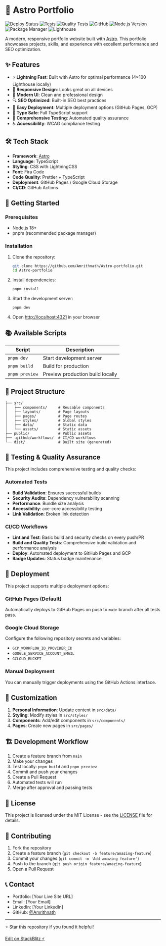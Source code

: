# 🚀 Astro Portfolio

![Deploy Status](https://img.shields.io/github/actions/workflow/status/Amrithnath/Astro-portfolio/deploy.yml?branch=main&label=deploy)
![Tests](https://img.shields.io/github/actions/workflow/status/Amrithnath/Astro-portfolio/lint.yml?branch=main&label=tests)
![Quality Tests](https://img.shields.io/github/actions/workflow/status/Amrithnath/Astro-portfolio/test.yml?branch=main&label=quality)
![GitHub](https://img.shields.io/github/license/Amrithnath/Astro-portfolio)
![Node.js Version](https://img.shields.io/badge/node-%3E%3D18-brightgreen)
![Package Manager](https://img.shields.io/badge/package%20manager-pnpm-orange)
![Lighthouse](https://img.shields.io/badge/Lighthouse-4×100-brightgreen)

A modern, responsive portfolio website built with [Astro](https://astro.build/). This portfolio showcases projects, skills, and experience with excellent performance and SEO optimization.

## ✨ Features

- ⚡ **Lightning Fast**: Built with Astro for optimal performance (4×100 Lighthouse locally)
- 📱 **Responsive Design**: Looks great on all devices
- 🎨 **Modern UI**: Clean and professional design
- 🔍 **SEO Optimized**: Built-in SEO best practices
- 🚀 **Easy Deployment**: Multiple deployment options (GitHub Pages, GCP)
- 🔧 **Type Safe**: Full TypeScript support
- 🧪 **Comprehensive Testing**: Automated quality assurance
- ♿ **Accessibility**: WCAG compliance testing

## 🛠️ Tech Stack

- **Framework**: [Astro](https://astro.build/)
- **Language**: TypeScript
- **Styling**: CSS with LightningCSS
- **Font**: Fira Code
- **Code Quality**: Prettier + TypeScript
- **Deployment**: GitHub Pages / Google Cloud Storage
- **CI/CD**: GitHub Actions

## 🚀 Getting Started

### Prerequisites

- Node.js 18+ 
- pnpm (recommended package manager)

### Installation

1. Clone the repository:
   ```bash
   git clone https://github.com/Amrithnath/Astro-portfolio.git
   cd Astro-portfolio
   ```

2. Install dependencies:
   ```bash
   pnpm install
   ```

3. Start the development server:
   ```bash
   pnpm dev
   ```

4. Open [http://localhost:4321](http://localhost:4321) in your browser

## 📚 Available Scripts

| Script | Description |
|--------|-------------|
| `pnpm dev` | Start development server |
| `pnpm build` | Build for production |
| `pnpm preview` | Preview production build locally |

## 📁 Project Structure

```
├── src/
│   ├── components/     # Reusable components
│   ├── layouts/        # Page layouts
│   ├── pages/          # Page routes
│   ├── styles/         # Global styles
│   ├── data/           # Static data
│   └── assets/         # Static assets
├── public/             # Public assets
├── .github/workflows/  # CI/CD workflows
└── dist/               # Built site (generated)
```

## 🧪 Testing & Quality Assurance

This project includes comprehensive testing and quality checks:

### Automated Tests
- **Build Validation**: Ensures successful builds
- **Security Audits**: Dependency vulnerability scanning
- **Performance**: Bundle size analysis
- **Accessibility**: axe-core accessibility testing
- **Link Validation**: Broken link detection

### CI/CD Workflows
- **Lint and Test**: Basic build and security checks on every push/PR
- **Build and Quality Tests**: Comprehensive build validation and performance analysis
- **Deploy**: Automated deployment to GitHub Pages and GCP
- **Badge Updates**: Status badge maintenance

## 🚢 Deployment

This project supports multiple deployment options:

### GitHub Pages (Default)
Automatically deploys to GitHub Pages on push to `main` branch after all tests pass.

### Google Cloud Storage
Configure the following repository secrets and variables:
- `GCP_WORKFLOW_ID_PROVIDER_ID`
- `GOOGLE_SERVICE_ACCOUNT_EMAIL` 
- `GCLOUD_BUCKET`

### Manual Deployment
You can manually trigger deployments using the GitHub Actions interface.

## 🔧 Customization

1. **Personal Information**: Update content in `src/data/`
2. **Styling**: Modify styles in `src/styles/`
3. **Components**: Add/edit components in `src/components/`
4. **Pages**: Create new pages in `src/pages/`

## 🏗️ Development Workflow

1. Create a feature branch from `main`
2. Make your changes
3. Test locally: `pnpm build` and `pnpm preview`
4. Commit and push your changes
5. Create a Pull Request
6. Automated tests will run
7. Merge after approval and passing tests

## 📄 License

This project is licensed under the MIT License - see the [LICENSE](LICENSE) file for details.

## 🤝 Contributing

1. Fork the repository
2. Create a feature branch (`git checkout -b feature/amazing-feature`)
3. Commit your changes (`git commit -m 'Add amazing feature'`)
4. Push to the branch (`git push origin feature/amazing-feature`)
5. Open a Pull Request

## 📞 Contact

- Portfolio: [Your Live Site URL]
- Email: [Your Email]
- LinkedIn: [Your LinkedIn]
- GitHub: [@Amrithnath](https://github.com/Amrithnath)

---

⭐ Star this repository if you found it helpful!

[Edit on StackBlitz ⚡️](https://stackblitz.com/edit/github-tfldar)


<!-- add the line for the badges from the linter -->




